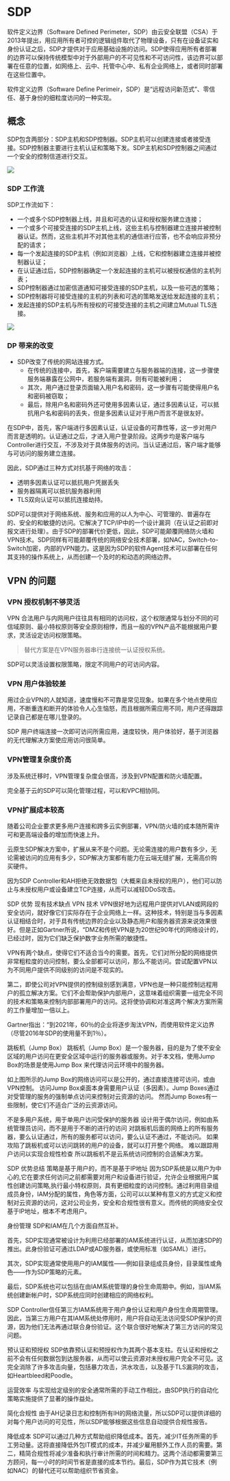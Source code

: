 # SDP

软件定义边界（Software Defined Perimeter，SDP）由云安全联盟（CSA）于2013年提出，用应用所有者可控的逻辑组件取代了物理设备，只有在设备证实和身份认证之后，SDP才提供对于应用基础设施的访问。SDP使得应用所有者部署的边界可以保持传统模型中对于外部用户的不可见性和不可访问性，该边界可以部署在任意的位置，如网络上、云中、托管中心中、私有企业网络上，或者同时部署在这些位置中。



软件定义边界（Software Define Perimeir，SDP）是“远程访问新范式”、零信任、基于身份的细粒度访问的一种实现。

## 概念

SDP包含两部分：SDP主机和SDP控制器。SDP主机可以创建连接或者接受连接。SDP控制器主要进行主机认证和策略下发。SDP主机和SDP控制器之间通过一个安全的控制信道进行交互。

<image src="images/sdp/SDP架构.jpg">

### SDP 工作流
SDP工作流如下：

- 一个或多个SDP控制器上线，并且和可选的认证和授权服务建立连接；
- 一个或多个可接受连接的SDP主机上线，这些主机与控制器建立连接并被控制器认证。然而，这些主机并不对其他主机的通信进行应答，也不会响应非预分配的请求；
- 每一个发起连接的SDP主机（例如浏览器）上线，它和控制器建立连接并被控制器认证；
- 在认证通过后，SDP控制器确定一个发起连接的主机可以被授权通信的主机列表；
- SDP控制器通过加密信道通知可接受连接的SDP主机，以及一些可选的策略；
- SDP控制器将可接受连接的主机的列表和可选的策略发送给发起连接的主机；
- 发起连接的SDP主机与所有授权的可接受连接的主机之间建立Mutual TLS连接。

<image src="images/sdp/SDP工作流.jpg">

### DP 带来的改变
- SDP改变了传统的网站连接方式。
  - 在传统的连接中，首先，客户端需要建立与服务器端的连接，这一步骤使服务端暴露在公网中，若服务端有漏洞，则有可能被利用；
  - 其次，用户通过登录页面输入用户名和密码，这一步骤有可能使得用户名和密码被窃取；
  - 最后，除用户名和密码外还可使用多因素认证，通过多因素认证，可以抵抗用户名和密码的丢失，但是多因素认证对于用户而言不是很友好。

在SDP中，首先，客户端进行多因素认证，认证设备的可靠性等，这一步对用户而言是透明的。认证通过之后，才进入用户登录阶段。这两步均是客户端与Controller进行交互，不涉及对于具体服务的访问。当认证通过后，客户端才能够与可访问的服务建立连接。

因此，SDP通过三种方式对抗基于网络的攻击：
- 透明多因素认证可以抵抗用户凭据丢失
- 服务器隔离可以抵抗服务器利用
- TLS双向认证可以抵抗连接劫持。

SDP可以提供对于网络系统、服务和应用的以人为中心、可管理的、普遍存在的、安全的和敏捷的访问。它解决了TCP/IP中的一个设计漏洞（在认证之前即对报文进行处理）。由于SDP的部署代价更低，因此，SDP可能颠覆网络防火墙和VPN技术。SDP同样有可能颠覆传统的网络安全技术部署，如NAC，Switch-to-Switch加密，内部的VPN能力。这是因为SDP的软件Agent技术可以部署在任何其支持的操作系统上，从而创建一个及时的和动态的网络边界。

## VPN 的问题

### VPN 授权机制不够灵活

VPN 合法用户与内网用户往往具有相同的访问权，这个权限通常与划分不同的可信域原则、最小特权原则等安全原则相悖，而且一般的VPN产品不能根据用户要求，灵活设定访问权限策略。

> 替代方案是在VPN服务器串行连接统一认证授权系统。


SDP可以灵活设置权限策略，限定不同用户的可访问内容。

### VPN 用户体验较差

用过企业VPN的人就知道，速度慢和不可靠是常见现象。如果在多个地点使用应用，不断重连和断开的体验令人心生恼怒，而且根据所需应用不同，用户还得跟踪记录自己都是在哪儿登录的。

SDP 用户终端连接一次即可访问所需应用，速度较快，用户体验好，基于浏览器的无代理解决方案使应用访问很简单。

### VPN管理复杂度价高

涉及系统迁移时，VPN管理复杂度会很高，涉及到VPN配置和防火墙配置。

完全基于云的SDP可以简化管理过程，可以和VPC相协同。

### VPN扩展成本较高

随着公司企业要求更多用户连接和跨多云实例部署，VPN/防火墙的成本随所需许可和更高端设备的增加而快速上升。

云原生SDP解决方案中，扩展从来不是个问题。无论需连接的用户数有多少，无论需被访问的应用有多少，SDP解决方案都有能力在云端无缝扩展，无需高价购买硬件。


因为SDP Controller和AH拒绝无效数据包（大概来自未授权的用户），他们可以防止与未授权用户或设备建立TCP连接，从而可以减轻DDoS攻击。

SDP 优势
现有技术缺点
VPN 技术
VPN很好地为远程用户提供对VLAN或网段的安全访问，就好像它们实际存在于企业网络上一样。这种技术，特别是当与多因素认证相结合时，对于具有传统边界的企业以及静态用户和服务器资源来说效果很好。但是正如Gartner所说，“DMZ和传统VPN是为20世纪90年代的网络设计的，已经过时，因为它们缺乏保护数字业务所需的敏捷性。

VPN有两个缺点，使得它们不适合当今的需要。首先，它们对所分配的网络提供非常粗粒度的访问控制，要么全部都可以访问，那么不能访问。尝试配置VPN以为不同用户提供不同级别的访问是不现实的。

第二，即使公司对VPN提供的控制级别感到满意，VPN也是一种只能控制远程用户的孤立解决方案。它们不会帮助保护内部用户，这意味着组织需要一组完全不同的技术和策略来控制内部部署用户的访问。这将使协调和对准这两个解决方案所需的工作量增加一倍以上。

Gartner指出：“到2021年，60％的企业将逐步淘汰VPN，而使用软件定义边界（尽管2016年SDP的使用量不到1％）。

跳板机（Jump Box）
跳板机（Jump Box）是一个服务器，目的是为了使不安全区域的用户访问在更安全区域中运行的服务器或服务。对于本文档，使用Jump Box的场景是使用Jump Box 来代理访问云环境中的服务器。



如上图所示的Jump Box的网络访问可以是公开的，通过直接连接可访问，或由VPN控制。 访问Jump Box桌面本身需要用户认证（多因素）。Jump Boxes通过对受管理的服务的强制单点访问来控制对云资源的访问。 然而Jump Boxes有一些限制，使它们不适合广泛的云资源访问。

不是多用户系统，用于单用户访问受保护的服务器
设计用于偶尔访问，例如由系统管理员访问，而不是用于不断的进行的访问
对跳板机后面的网络上的所有服务器，要么认证通过，所有的服务都可以访问，要么认证不通过，不能访问。
如果攻陷了跳板机或可以访问跳转的用户的设备，就可以打开整个网络。
难以跟踪用户访问以实现合规性检查
所以跳板机不是云系统访问控制的合适解决方案。

SDP 优势总结
策略是基于用户的，而不是基于IP地址
因为SDP系统是以用户为中心的,它在要求任何访问之前都需要对用户和设备进行验证，允许企业根据用户属性创建访问策略,执行最小特权原则，具有更细粒度的访问控制。通过利用目录组成员身份，IAM分配的属性，角色等方面，公司可以以某种有意义的方式定义和控制对云资源的访问，这对公司业务，安全和合规性很有意义。而传统的网络安全仅基于IP地址，根本不考虑用户。

身份管理
SDP和IAM在几个方面自然互补。

首先，SDP实现通常被设计为利用已经部署的IAM系统进行认证，从而加速SDP的推出。此身份验证可通过LDAP或AD服务器，或使用标准（如SAML）进行。

其次，SDP实现通常使用用户的IAM属性——例如目录组成员身份，目录属性或角色——作为SDP策略的元素。

最后，SDP系统也可以包括在由IAM系统管理的身份生命周期中。例如，当IAM系统创建新帐户时，SDP系统应同时创建相应的网络权利。

SDP Controller信任第三方IAM系统用于用户身份认证和用户身份生命周期管理。因此，当第三方用户在其IAM系统处停用时，用户将自动无法访问受SDP保护的资源，因为他们无法再通过联合身份验证。这个联合很好地解决了第三方访问的常见问题。

预认证和预授权
SDP依靠预认证和预授权作为其两个基本支柱。在认证和授权之前不会有任何数据包到达服务器，从而可以使云资源对未授权用户完全不可见。这完全消除了许多攻击向量，包括暴力攻击，洪水攻击，以及基于TLS漏洞的攻击，如Heartbleed和Poodle。

运营效率
与实现给定级别的安全通常所需的手动工作相比，由SDP执行的自动化策略实施提供了显著的操作益处。

简化合规性
由于AH记录日志和控制所有IH的网络流量，所以SDP可以提供详细的对每个用户访问的可见性，所以SDP能够根据这些信息自动提供合规性报告。

降低成本
SDP可以通过几种方式帮助组织降低成本。首先，减少IT任务所需的手工劳动量。这将直接降低外包IT模式的成本，并减少雇用额外工作人员的需要。第二，精简合规性将减少准备和执行审计所需的时间和精力。这两个活动都需要第三方顾问，每一小时的时间节省是直接的成本节约。最后，SDP作为其它技术（例如NAC）的替代还可以帮助组织节省资金。